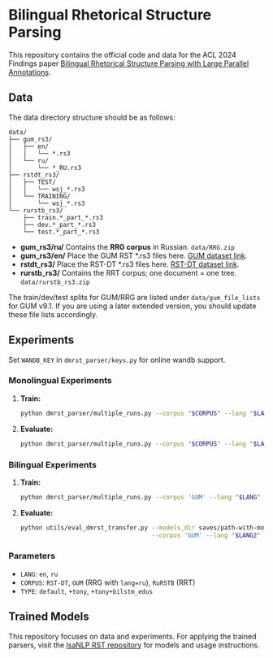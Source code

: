 # Bilingual Rhetorical Structure Parsing

This repository contains the official code and data for the ACL 2024 Findings paper [Bilingual Rhetorical Structure Parsing with Large Parallel Annotations](https://aclanthology.org/2024.findings-acl.577/).

## Data

The data directory structure should be as follows:

```
data/
├── gum_rs3/
│   ├── en/
│   │   └── *.rs3
│   └── ru/
│       └── *_RU.rs3
├── rstdt_rs3/
│   ├── TEST/
│   │   └── wsj_*.rs3
│   └── TRAINING/
│       └── wsj_*.rs3
└── rurstb_rs3/
    ├── train.*_part_*.rs3
    ├── dev.*_part_*.rs3
    └── test.*_part_*.rs3

```

- **gum_rs3/ru/** Contains the **RRG corpus** in Russian. `data/RRG.zip`
- **gum_rs3/en/** Place the GUM RST *.rs3 files here. [GUM dataset link](https://github.com/amir-zeldes/gum).
- **rstdt_rs3/** Place the RST-DT *.rs3 files here. [RST-DT dataset link](https://catalog.ldc.upenn.edu/LDC2002T07).
- **rurstb_rs3/** Contains the RRT corpus; one document = one tree. `data/rurstb_rs3.zip`

The train/dev/test splits for GUM/RRG are listed under `data/gum_file_lists` for GUM v9.1. If you are using a later extended version, you should update these file lists accordingly.

## Experiments

Set ``WANDB_KEY`` in ``dmrst_parser/keys.py`` for online wandb support.
 
### Monolingual Experiments

1. **Train:**
   ```bash  
   python dmrst_parser/multiple_runs.py --corpus "$CORPUS" --lang "$LANG" --model_type "$TYPE" --cuda_device 0 train
   ```

2. **Evaluate:**
   ```bash
   python dmrst_parser/multiple_runs.py --corpus "$CORPUS" --lang "$LANG" --model_type "$TYPE" --cuda_device 0 evaluate
   ```

### Bilingual Experiments

1. **Train:**
   ```bash
   python dmrst_parser/multiple_runs.py --corpus 'GUM' --lang "$LANG" --model_type "$TYPE" train_mixed --mixed 100
   ```

2. **Evaluate:**
   ```bash
   python utils/eval_dmrst_transfer.py --models_dir saves/path-with-models \
                                       --corpus 'GUM' --lang "$LANG2" --nfolds 5 evaluate
   ```

### Parameters

- `LANG`: `en`, `ru`
- `CORPUS`: `RST-DT`, `GUM` (RRG with `lang=ru`), `RuRSTB` (RRT)
- `TYPE`: `default`, `+tony`, `+tony+bilstm_edus`


## Trained Models

This repository focuses on data and experiments. For applying the trained parsers, visit the [IsaNLP RST repository](https://github.com/tchewik/isanlp_rst) for models and usage instructions.

